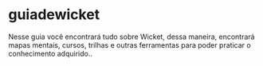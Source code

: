 # guiadewicket
Nesse guia você encontrará tudo sobre Wicket, dessa maneira, encontrará mapas mentais, cursos, trilhas e outras ferramentas para poder praticar o conhecimento adquirido..
